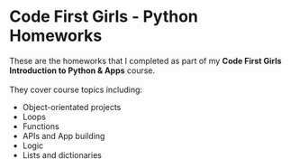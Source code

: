 # Code First Girls - Python Homeworks

These are the homeworks that I completed as part of my **Code First Girls Introduction to Python & Apps** course. <br><br>
They cover course topics including:

- Object-orientated projects
- Loops
- Functions
- APIs and App building
- Logic
- Lists and dictionaries
